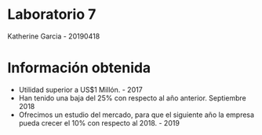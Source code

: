 Laboratorio 7
================
Katherine Garcia - 20190418

# Información obtenida

-   Utilidad superior a US$1 Millón. - 2017
-   Han tenido una baja del 25% con respecto al año anterior. Septiembre
    2018
-   Ofrecimos un estudio del mercado, para que el siguiente año la
    empresa pueda crecer el 10% con respecto al 2018. - 2019
